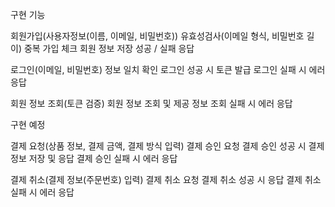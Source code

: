 구현 기능

회원가입(사용자정보(이름, 이메일, 비밀번호))
  유효성검사(이메일 형식, 비밀번호 길이)
  중복 가입 체크
  회원 정보 저장
  성공 / 실패 응답

로그인(이메일, 비밀번호)
  정보 일치 확인
  로그인 성공 시 토큰 발급
  로그인 실패 시 에러 응답

회원 정보 조회(토큰 검증)
  회원 정보 조회 및 제공
  정보 조회 실패 시 에러 응답


구현 예정

결제 요청(상품 정보, 결제 금액, 결제 방식 입력)
  결제 승인 요청
  결제 승인 성공 시 결제 정보 저장 및 응답
  결제 승인 실패 시 에러 응답

결제 취소(결제 정보(주문번호) 입력)
  결제 취소 요청
  결제 취소 성공 시 응답
  결제 취소 실패 시 에러 응답
